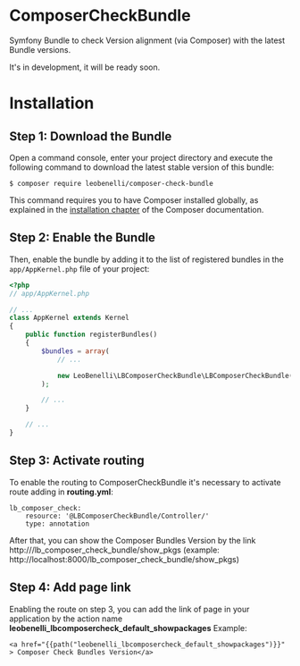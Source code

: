 ComposerCheckBundle
==========================

Symfony Bundle to check Version alignment (via Composer) with the latest Bundle versions.

It's in development, it will be ready soon.

Installation
============

Step 1: Download the Bundle
---------------------------

Open a command console, enter your project directory and execute the
following command to download the latest stable version of this bundle:

```console
$ composer require leobenelli/composer-check-bundle
```

This command requires you to have Composer installed globally, as explained
in the [installation chapter](https://getcomposer.org/doc/00-intro.md)
of the Composer documentation.

Step 2: Enable the Bundle
-------------------------

Then, enable the bundle by adding it to the list of registered bundles
in the `app/AppKernel.php` file of your project:

```php
<?php
// app/AppKernel.php

// ...
class AppKernel extends Kernel
{
    public function registerBundles()
    {
        $bundles = array(
            // ...

            new LeoBenelli\LBComposerCheckBundle\LBComposerCheckBundle(),
        );

        // ...
    }

    // ...
}
```

Step 3: Activate routing 
-------------------------
To enable the routing to ComposerCheckBundle it's necessary to activate route adding in **routing.yml**:
```
lb_composer_check:
    resource: '@LBComposerCheckBundle/Controller/'
    type: annotation
```

After that, you can show the Composer Bundles Version by the link http://<hostname>/lb_composer_check_bundle/show_pkgs 
(example: http://localhost:8000/lb_composer_check_bundle/show_pkgs)

Step 4: Add page link
-------------------------
Enabling the route on step 3, you can add the link of page in your application by the action name **leobenelli_lbcomposercheck_default_showpackages**
Example:
```
<a href="{{path("leobenelli_lbcomposercheck_default_showpackages")}}" > Composer Check Bundles Version</a>
```
